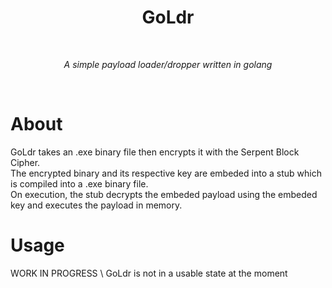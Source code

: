 <div align="center">
  <h1>GoLdr</h1>
  <br/>
  <p><i>A simple payload loader/dropper written in golang</i></p>
  <br/>
</div>

# About
GoLdr takes an .exe binary file then encrypts it with the Serpent Block Cipher. \
The encrypted binary and its respective key are embeded into a stub which is compiled into a .exe binary file. \
On execution, the stub decrypts the embeded payload using the embeded key and executes the payload in memory. 

# Usage
WORK IN PROGRESS \ 
GoLdr is not in a usable state at the moment
